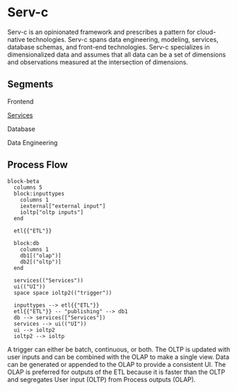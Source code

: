 # Serv-c

Serv-c is an opinionated framework and prescribes a pattern for cloud-native technologies. Serv-c spans data engineering, modeling, services, database schemas, and front-end technologies. Serv-c specializes in dimensionalized data and assumes that all data can be a set of dimensions and observations measured at the intersection of dimensions.

## Segments

Frontend

[Services](services/index.md)

Database

Data Engineering

## Process Flow

```mermaid
block-beta
  columns 5
  block:inputtypes
    columns 1
    iexternal["external input"]
    ioltp["oltp inputs"]
  end

  etl{{"ETL"}}

  block:db
    columns 1
    db1[("olap")]
    db2[("oltp")]
  end

  services(("Services"))
  ui(("UI"))
  space space ioltp2(("trigger"))

  inputtypes --> etl{{"ETL"}}
  etl{{"ETL"}} -- "publishing" --> db1
  db --> services(["Services"])
  services --> ui(("UI"))
  ui --> ioltp2
  ioltp2 --> ioltp
```

A trigger can either be batch, continuous, or both. The OLTP is updated with user inputs and can be combined with the OLAP to make a single view. Data can be generated or appended to the OLAP to provide a consistent UI. The OLAP is preferred for outputs of the ETL because it is faster than the OLTP and segregates User input (OLTP) from Process outputs (OLAP).
